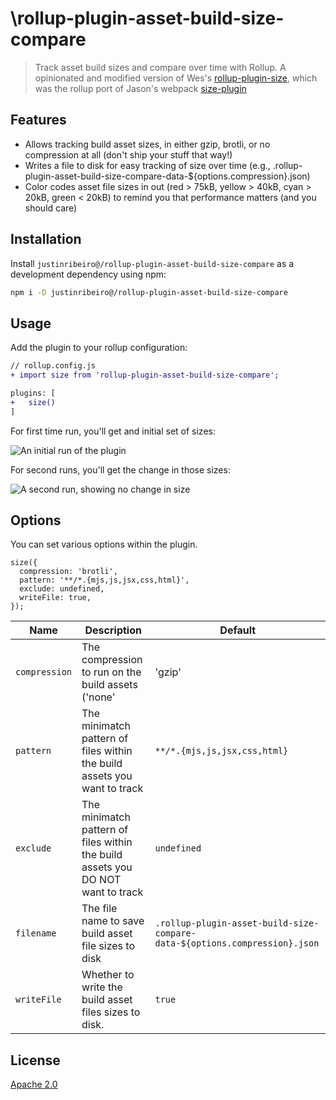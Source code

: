 # \rollup-plugin-asset-build-size-compare

> Track asset build sizes and compare over time with Rollup. A opinionated and modified version of Wes's [rollup-plugin-size](https://github.com/luwes/rollup-plugin-size), which was the rollup port of Jason's webpack [size-plugin](https://github.com/GoogleChromeLabs/size-plugin)

## Features

- Allows tracking build asset sizes, in either gzip, brotli, or no compression at all (don't ship your stuff that way!)
- Writes a file to disk for easy tracking of size over time (e.g., .rollup-plugin-asset-build-size-compare-data-${options.compression}.json)
- Color codes asset file sizes in out (red > 75kB, yellow > 40kB, cyan > 20kB, green < 20kB) to remind you that performance matters (and you should care)

## Installation

Install `justinribeiro@/rollup-plugin-asset-build-size-compare` as a development dependency using npm:

```sh
npm i -D justinribeiro@/rollup-plugin-asset-build-size-compare
```

## Usage

Add the plugin to your rollup configuration:

```diff
// rollup.config.js
+ import size from 'rollup-plugin-asset-build-size-compare';

plugins: [
+   size()
]
```

For first time run, you'll get and initial set of sizes:

![An initial run of the plugin](https://github.com/user-attachments/assets/eae29e3b-8300-45ab-87f7-d6796fcee563)

For second runs, you'll get the change in those sizes:

![A second run, showing no change in size](https://github.com/user-attachments/assets/e8cf29bd-656b-4667-ac68-d1b1d8f73ca9)

## Options

You can set various options within the plugin.
```
size({
  compression: 'brotli',
  pattern: '**/*.{mjs,js,jsx,css,html}',
  exclude: undefined,
  writeFile: true,
});
```

| Name           | Description                                                      | Default |
| -------------- | ---------------------------------------------------------------- | ------- |
| `compression`  | The compression to run on the build assets ('none' | 'gzip' | 'brotli') | `gzip`|
| `pattern`      | The minimatch pattern of files within the build assets you want to track | `**/*.{mjs,js,jsx,css,html}` |
| `exclude`      | The minimatch pattern of files within the build assets you DO NOT want to track | `undefined` |
| `filename`    | The file name to save build asset file sizes to disk  | `.rollup-plugin-asset-build-size-compare-data-${options.compression}.json` |
| `writeFile` | Whether to write the build asset files sizes to disk. | `true` |

## License

[Apache 2.0](LICENSE)

